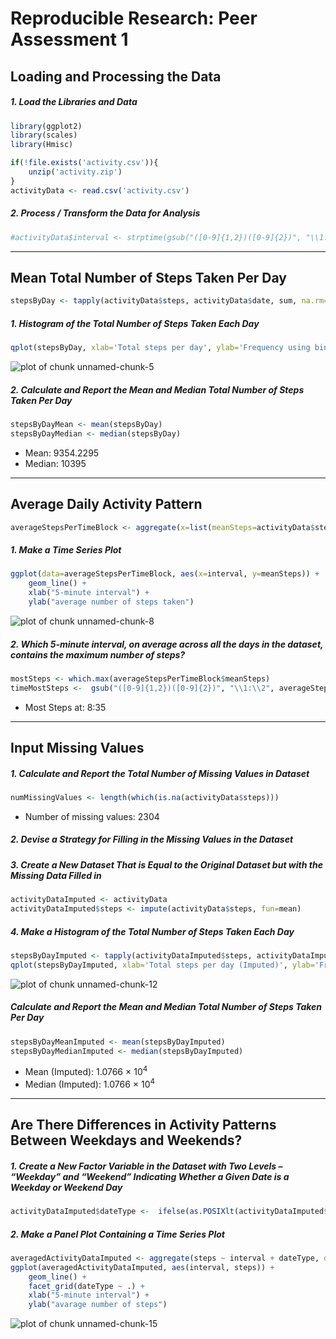 # Reproducible Research: Peer Assessment 1



## Loading and Processing the Data
##### 1. Load the Libraries and Data

```r
library(ggplot2)
library(scales)
library(Hmisc)

if(!file.exists('activity.csv')){
    unzip('activity.zip')
}
activityData <- read.csv('activity.csv')
```
##### 2. Process / Transform the Data for Analysis

```r
#activityData$interval <- strptime(gsub("([0-9]{1,2})([0-9]{2})", "\\1:\\2", activityData$interval), format='%H:%M')
```

-----

## Mean Total Number of Steps Taken Per Day

```r
stepsByDay <- tapply(activityData$steps, activityData$date, sum, na.rm=TRUE)
```

##### 1. Histogram of the Total Number of Steps Taken Each Day

```r
qplot(stepsByDay, xlab='Total steps per day', ylab='Frequency using binwith 500', binwidth=500)
```

![plot of chunk unnamed-chunk-5](figure/unnamed-chunk-5.png) 

##### 2. Calculate and Report the Mean and Median Total Number of Steps Taken Per Day

```r
stepsByDayMean <- mean(stepsByDay)
stepsByDayMedian <- median(stepsByDay)
```
* Mean: 9354.2295
* Median:  10395

-----

## Average Daily Activity Pattern

```r
averageStepsPerTimeBlock <- aggregate(x=list(meanSteps=activityData$steps), by=list(interval=activityData$interval), FUN=mean, na.rm=TRUE)
```

##### 1. Make a Time Series Plot

```r
ggplot(data=averageStepsPerTimeBlock, aes(x=interval, y=meanSteps)) +
    geom_line() +
    xlab("5-minute interval") +
    ylab("average number of steps taken") 
```

![plot of chunk unnamed-chunk-8](figure/unnamed-chunk-8.png) 

##### 2. Which 5-minute interval, on average across all the days in the dataset, contains the maximum number of steps?

```r
mostSteps <- which.max(averageStepsPerTimeBlock$meanSteps)
timeMostSteps <-  gsub("([0-9]{1,2})([0-9]{2})", "\\1:\\2", averageStepsPerTimeBlock[mostSteps,'interval'])
```

* Most Steps at: 8:35

----

## Input Missing Values
##### 1. Calculate and Report the Total Number of Missing Values in Dataset 

```r
numMissingValues <- length(which(is.na(activityData$steps)))
```

* Number of missing values: 2304

##### 2. Devise a Strategy for Filling in the Missing Values in the Dataset

##### 3. Create a New Dataset That is Equal to the Original Dataset but with the Missing Data Filled in

```r
activityDataImputed <- activityData
activityDataImputed$steps <- impute(activityData$steps, fun=mean)
```


##### 4. Make a Histogram of the Total Number of Steps Taken Each Day 


```r
stepsByDayImputed <- tapply(activityDataImputed$steps, activityDataImputed$date, sum)
qplot(stepsByDayImputed, xlab='Total steps per day (Imputed)', ylab='Frequency using binwith 500', binwidth=500)
```

![plot of chunk unnamed-chunk-12](figure/unnamed-chunk-12.png) 

##### Calculate and Report the Mean and Median Total Number of Steps Taken Per Day

```r
stepsByDayMeanImputed <- mean(stepsByDayImputed)
stepsByDayMedianImputed <- median(stepsByDayImputed)
```
* Mean (Imputed): 1.0766 &times; 10<sup>4</sup>
* Median (Imputed):  1.0766 &times; 10<sup>4</sup>


----

## Are There Differences in Activity Patterns Between Weekdays and Weekends?
##### 1. Create a New Factor Variable in the Dataset with Two Levels – “Weekday” and “Weekend” Indicating Whether a Given Date is a Weekday or Weekend Day


```r
activityDataImputed$dateType <-  ifelse(as.POSIXlt(activityDataImputed$date)$wday %in% c(0,6), 'weekend', 'weekday')
```

##### 2. Make a Panel Plot Containing a Time Series Plot


```r
averagedActivityDataImputed <- aggregate(steps ~ interval + dateType, data=activityDataImputed, mean)
ggplot(averagedActivityDataImputed, aes(interval, steps)) + 
    geom_line() + 
    facet_grid(dateType ~ .) +
    xlab("5-minute interval") + 
    ylab("avarage number of steps")
```

![plot of chunk unnamed-chunk-15](figure/unnamed-chunk-15.png) 

